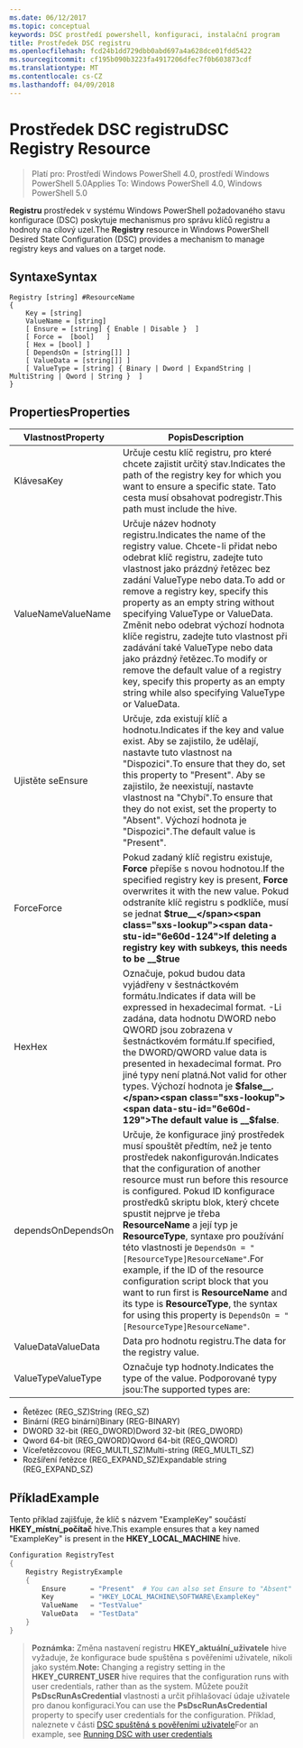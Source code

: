 ```yaml
---
ms.date: 06/12/2017
ms.topic: conceptual
keywords: DSC prostředí powershell, konfiguraci, instalační program
title: Prostředek DSC registru
ms.openlocfilehash: fcd24b1dd729dbb0abd697a4a628dce01fdd5422
ms.sourcegitcommit: cf195b090b3223fa4917206dfec7f0b603873cdf
ms.translationtype: MT
ms.contentlocale: cs-CZ
ms.lasthandoff: 04/09/2018
---
```

# <a name="dsc-registry-resource"></a><span data-ttu-id="6e60d-103">Prostředek DSC registru</span><span class="sxs-lookup"><span data-stu-id="6e60d-103">DSC Registry Resource</span></span>

> <span data-ttu-id="6e60d-104">Platí pro: Prostředí Windows PowerShell 4.0, prostředí Windows PowerShell 5.0</span><span class="sxs-lookup"><span data-stu-id="6e60d-104">Applies To: Windows PowerShell 4.0, Windows PowerShell 5.0</span></span>

<span data-ttu-id="6e60d-105">**Registru** prostředek v systému Windows PowerShell požadovaného stavu konfigurace (DSC) poskytuje mechanismus pro správu klíčů registru a hodnoty na cílový uzel.</span><span class="sxs-lookup"><span data-stu-id="6e60d-105">The **Registry** resource in Windows PowerShell Desired State Configuration (DSC) provides a mechanism to manage registry keys and values on a target node.</span></span>

## <a name="syntax"></a><span data-ttu-id="6e60d-106">Syntaxe</span><span class="sxs-lookup"><span data-stu-id="6e60d-106">Syntax</span></span>

```
Registry [string] #ResourceName
{
    Key = [string]
    ValueName = [string]
    [ Ensure = [string] { Enable | Disable }  ]
    [ Force =  [bool]   ]
    [ Hex = [bool] ]
    [ DependsOn = [string[]] ]
    [ ValueData = [string[]] ]
    [ ValueType = [string] { Binary | Dword | ExpandString | MultiString | Qword | String }  ]
}
```

## <a name="properties"></a><span data-ttu-id="6e60d-107">Properties</span><span class="sxs-lookup"><span data-stu-id="6e60d-107">Properties</span></span>
|  <span data-ttu-id="6e60d-108">Vlastnost</span><span class="sxs-lookup"><span data-stu-id="6e60d-108">Property</span></span>  |  <span data-ttu-id="6e60d-109">Popis</span><span class="sxs-lookup"><span data-stu-id="6e60d-109">Description</span></span>   |
|---|---|
| <span data-ttu-id="6e60d-110">Klávesa</span><span class="sxs-lookup"><span data-stu-id="6e60d-110">Key</span></span>| <span data-ttu-id="6e60d-111">Určuje cestu klíč registru, pro které chcete zajistit určitý stav.</span><span class="sxs-lookup"><span data-stu-id="6e60d-111">Indicates the path of the registry key for which you want to ensure a specific state.</span></span> <span data-ttu-id="6e60d-112">Tato cesta musí obsahovat podregistr.</span><span class="sxs-lookup"><span data-stu-id="6e60d-112">This path must include the hive.</span></span>|
| <span data-ttu-id="6e60d-113">ValueName</span><span class="sxs-lookup"><span data-stu-id="6e60d-113">ValueName</span></span>| <span data-ttu-id="6e60d-114">Určuje název hodnoty registru.</span><span class="sxs-lookup"><span data-stu-id="6e60d-114">Indicates the name of the registry value.</span></span> <span data-ttu-id="6e60d-115">Chcete-li přidat nebo odebrat klíč registru, zadejte tuto vlastnost jako prázdný řetězec bez zadání ValueType nebo data.</span><span class="sxs-lookup"><span data-stu-id="6e60d-115">To add or remove a registry key, specify this property as an empty string without specifying ValueType or ValueData.</span></span> <span data-ttu-id="6e60d-116">Změnit nebo odebrat výchozí hodnota klíče registru, zadejte tuto vlastnost při zadávání také ValueType nebo data jako prázdný řetězec.</span><span class="sxs-lookup"><span data-stu-id="6e60d-116">To modify or remove the default value of a registry key, specify this property as an empty string while also specifying ValueType or ValueData.</span></span>|
| <span data-ttu-id="6e60d-117">Ujistěte se</span><span class="sxs-lookup"><span data-stu-id="6e60d-117">Ensure</span></span>| <span data-ttu-id="6e60d-118">Určuje, zda existují klíč a hodnotu.</span><span class="sxs-lookup"><span data-stu-id="6e60d-118">Indicates if the key and value exist.</span></span> <span data-ttu-id="6e60d-119">Aby se zajistilo, že udělají, nastavte tuto vlastnost na "Dispozici".</span><span class="sxs-lookup"><span data-stu-id="6e60d-119">To ensure that they do, set this property to "Present".</span></span> <span data-ttu-id="6e60d-120">Aby se zajistilo, že neexistují, nastavte vlastnost na "Chybí".</span><span class="sxs-lookup"><span data-stu-id="6e60d-120">To ensure that they do not exist, set the property to "Absent".</span></span> <span data-ttu-id="6e60d-121">Výchozí hodnota je "Dispozici".</span><span class="sxs-lookup"><span data-stu-id="6e60d-121">The default value is "Present".</span></span>|
| <span data-ttu-id="6e60d-122">Force</span><span class="sxs-lookup"><span data-stu-id="6e60d-122">Force</span></span>| <span data-ttu-id="6e60d-123">Pokud zadaný klíč registru existuje, __Force__ přepíše s novou hodnotou.</span><span class="sxs-lookup"><span data-stu-id="6e60d-123">If the specified registry key is present, __Force__ overwrites it with the new value.</span></span> <span data-ttu-id="6e60d-124">Pokud odstraníte klíč registru s podklíče, musí se jednat __$true__</span><span class="sxs-lookup"><span data-stu-id="6e60d-124">If deleting a registry key with subkeys, this needs to be __$true__</span></span>|
| <span data-ttu-id="6e60d-125">Hex</span><span class="sxs-lookup"><span data-stu-id="6e60d-125">Hex</span></span>| <span data-ttu-id="6e60d-126">Označuje, pokud budou data vyjádřeny v šestnáctkovém formátu.</span><span class="sxs-lookup"><span data-stu-id="6e60d-126">Indicates if data will be expressed in hexadecimal format.</span></span> <span data-ttu-id="6e60d-127">-Li zadána, data hodnotu DWORD nebo QWORD jsou zobrazena v šestnáctkovém formátu.</span><span class="sxs-lookup"><span data-stu-id="6e60d-127">If specified, the DWORD/QWORD value data is presented in hexadecimal format.</span></span> <span data-ttu-id="6e60d-128">Pro jiné typy není platná.</span><span class="sxs-lookup"><span data-stu-id="6e60d-128">Not valid for other types.</span></span> <span data-ttu-id="6e60d-129">Výchozí hodnota je __$false__.</span><span class="sxs-lookup"><span data-stu-id="6e60d-129">The default value is __$false__.</span></span>|
| <span data-ttu-id="6e60d-130">dependsOn</span><span class="sxs-lookup"><span data-stu-id="6e60d-130">DependsOn</span></span>| <span data-ttu-id="6e60d-131">Určuje, že konfigurace jiný prostředek musí spouštět předtím, než je tento prostředek nakonfigurován.</span><span class="sxs-lookup"><span data-stu-id="6e60d-131">Indicates that the configuration of another resource must run before this resource is configured.</span></span> <span data-ttu-id="6e60d-132">Pokud ID konfigurace prostředků skriptu blok, který chcete spustit nejprve je třeba __ResourceName__ a její typ je __ResourceType__, syntaxe pro používání této vlastnosti je `DependsOn = "[ResourceType]ResourceName"`.</span><span class="sxs-lookup"><span data-stu-id="6e60d-132">For example, if the ID of the resource configuration script block that you want to run first is __ResourceName__ and its type is __ResourceType__, the syntax for using this property is `DependsOn = "[ResourceType]ResourceName"`.</span></span>|
| <span data-ttu-id="6e60d-133">ValueData</span><span class="sxs-lookup"><span data-stu-id="6e60d-133">ValueData</span></span>| <span data-ttu-id="6e60d-134">Data pro hodnotu registru.</span><span class="sxs-lookup"><span data-stu-id="6e60d-134">The data for the registry value.</span></span>|
| <span data-ttu-id="6e60d-135">ValueType</span><span class="sxs-lookup"><span data-stu-id="6e60d-135">ValueType</span></span>| <span data-ttu-id="6e60d-136">Označuje typ hodnoty.</span><span class="sxs-lookup"><span data-stu-id="6e60d-136">Indicates the type of the value.</span></span> <span data-ttu-id="6e60d-137">Podporované typy jsou:</span><span class="sxs-lookup"><span data-stu-id="6e60d-137">The supported types are:</span></span>
<ul><li><span data-ttu-id="6e60d-138">Řetězec (REG_SZ)</span><span class="sxs-lookup"><span data-stu-id="6e60d-138">String (REG_SZ)</span></span></li>


<li><span data-ttu-id="6e60d-139">Binární (REG binární)</span><span class="sxs-lookup"><span data-stu-id="6e60d-139">Binary (REG-BINARY)</span></span></li>


<li><span data-ttu-id="6e60d-140">DWORD 32-bit (REG_DWORD)</span><span class="sxs-lookup"><span data-stu-id="6e60d-140">Dword 32-bit (REG_DWORD)</span></span></li>


<li><span data-ttu-id="6e60d-141">Qword 64-bit (REG_QWORD)</span><span class="sxs-lookup"><span data-stu-id="6e60d-141">Qword 64-bit (REG_QWORD)</span></span></li>


<li><span data-ttu-id="6e60d-142">Víceřetězcovou (REG_MULTI_SZ)</span><span class="sxs-lookup"><span data-stu-id="6e60d-142">Multi-string (REG_MULTI_SZ)</span></span></li>


<li><span data-ttu-id="6e60d-143">Rozšíření řetězce (REG_EXPAND_SZ)</span><span class="sxs-lookup"><span data-stu-id="6e60d-143">Expandable string (REG_EXPAND_SZ)</span></span></li></ul>

## <a name="example"></a><span data-ttu-id="6e60d-144">Příklad</span><span class="sxs-lookup"><span data-stu-id="6e60d-144">Example</span></span>
<span data-ttu-id="6e60d-145">Tento příklad zajišťuje, že klíč s názvem "ExampleKey" součástí **HKEY\_místní\_počítač** hive.</span><span class="sxs-lookup"><span data-stu-id="6e60d-145">This example ensures that a key named "ExampleKey" is present in the **HKEY\_LOCAL\_MACHINE** hive.</span></span>
```powershell
Configuration RegistryTest
{
    Registry RegistryExample
    {
        Ensure      = "Present"  # You can also set Ensure to "Absent"
        Key         = "HKEY_LOCAL_MACHINE\SOFTWARE\ExampleKey"
        ValueName   = "TestValue"
        ValueData   = "TestData"
    }
}
```

><span data-ttu-id="6e60d-146">**Poznámka:** Změna nastavení registru **HKEY\_aktuální\_uživatele** hive vyžaduje, že konfigurace bude spuštěna s pověřeními uživatele, nikoli jako systém.</span><span class="sxs-lookup"><span data-stu-id="6e60d-146">**Note:** Changing a registry setting in the **HKEY\_CURRENT\_USER** hive requires that the configuration runs with user credentials, rather than as the system.</span></span>
><span data-ttu-id="6e60d-147">Můžete použít **PsDscRunAsCredential** vlastnosti a určit přihlašovací údaje uživatele pro danou konfiguraci.</span><span class="sxs-lookup"><span data-stu-id="6e60d-147">You can use the **PsDscRunAsCredential** property to specify user credentials for the configuration.</span></span> <span data-ttu-id="6e60d-148">Příklad, naleznete v části [DSC spuštěná s pověřeními uživatele](runAsUser.md)</span><span class="sxs-lookup"><span data-stu-id="6e60d-148">For an example, see [Running DSC with user credentials](runAsUser.md)</span></span>